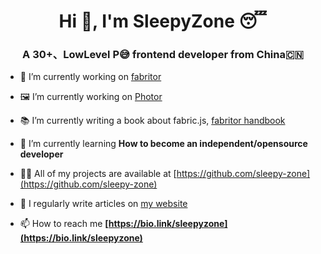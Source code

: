 <h1 align="center">Hi 👋, I'm SleepyZone 😴</h1>
<h3 align="center">A 30+、LowLevel P😅 frontend developer from China🇨🇳</h3>

- 🔭 I’m currently working on [fabritor](https://github.com/sleepy-zone/fabritor-web)

- 🖼️ I’m currently working on [Photor](https://www.photor.fun/)

- 📚 I’m currently writing a book about fabric.js, [fabritor handbook](https://github.com/sleepy-zone/fabritor-handbook)

- 🌱 I’m currently learning **How to become an independent/opensource developer**

- 👨‍💻 All of my projects are available at [https://github.com/sleepy-zone](https://github.com/sleepy-zone)

- 📝 I regularly write articles on [my website](https://sleepy-zone.github.io/)

- 📫 How to reach me **[https://bio.link/sleepyzone](https://bio.link/sleepyzone)**
